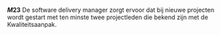 <!-- begin: measure -->
**$M23$**
De software delivery manager zorgt ervoor dat bij nieuwe projecten wordt gestart met ten minste twee projectleden die bekend zijn met de Kwaliteitsaanpak.
<!-- end: measure -->
